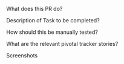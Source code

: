 What does this PR do?

Description of Task to be completed?

How should this be manually tested?

What are the relevant pivotal tracker stories?

Screenshots